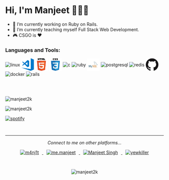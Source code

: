 # Hi, I'm Manjeet 👋:man_technologist:

- 🔭  I’m currently working on Ruby on Rails.
- 🌱  I’m currently teaching myself Full Stack Web Development.
- :video_game:  CSGO is :heart:

### Languages and Tools:
<p align="left">
  <img align="center" src="https://devicons.github.io/devicon/devicon.git/icons/linux/linux-original.svg" alt="linux" width="40" height="40"/>
  <img align="center" alt="Visual Studio Code" width="40" height="40" src="https://raw.githubusercontent.com/github/explore/80688e429a7d4ef2fca1e82350fe8e3517d3494d/topics/visual-studio-code/visual-studio-code.png" />
  <img align="center" alt="HTML5" width="40" height="40" src="https://raw.githubusercontent.com/github/explore/80688e429a7d4ef2fca1e82350fe8e3517d3494d/topics/html/html.png" />
  <img align="center" alt="CSS3" width="40" height="40" src="https://raw.githubusercontent.com/github/explore/80688e429a7d4ef2fca1e82350fe8e3517d3494d/topics/css/css.png" />
  <img align="center" alt="c" src="https://devicons.github.io/devicon/devicon.git/icons/c/c-original.svg" width="40" height="40" />
  <img align="center" src="https://devicons.github.io/devicon/devicon.git/icons/ruby/ruby-original-wordmark.svg" alt="ruby" width="40" height="40"/>
  <img align="center" alt="MySQL" width="40" height="40" src="https://raw.githubusercontent.com/github/explore/80688e429a7d4ef2fca1e82350fe8e3517d3494d/topics/mysql/mysql.png" />
  <img align="center" alt="postgresql" src="https://devicons.github.io/devicon/devicon.git/icons/postgresql/postgresql-original-wordmark.svg" width="40" height="40" /> 
  <img align="center" src="https://devicons.github.io/devicon/devicon.git/icons/redis/redis-original-wordmark.svg" alt="redis" width="40" height="40"/>
  <img align="center" alt="GitHub" width="40" height="40" src="https://raw.githubusercontent.com/github/explore/78df643247d429f6cc873026c0622819ad797942/topics/github/github.png" />
  <img align="center" src="https://devicons.github.io/devicon/devicon.git/icons/docker/docker-original-wordmark.svg" alt="docker" width="40" height="40"/>
  <img align="center" alt="rails" src="https://devicons.github.io/devicon/devicon.git/icons/rails/rails-original-wordmark.svg"  width="40" height="40" /> 
</p>

<br/><br/>
<p>
  <p align="left">
    <p> 
      <img src="https://github-readme-stats.vercel.app/api/top-langs/?username=manjeet2k&layout=compact&hide=html" alt="manjeet2k" />
    </p>
    <p>
      <img src="https://github-readme-stats.vercel.app/api?username=manjeet2k&show_icons=true" alt="manjeet2k" />
    </p>
  </p>
  <p align="left">
    <a target="_blank" href="https://spotify-github-profile.vercel.app/api/view?uid=21kjrorsk352ibi23pbhjcbaa&redirect=true)">
      <img alt="spotify" width="235px" src="https://spotify-github-profile.vercel.app/api/view?uid=21kjrorsk352ibi23pbhjcbaa&cover_image=false" />
    </a>
  </p>
</p>

<br/>

<hr/>

<p align="center"><i>Connect to me on other platforms...</i></p>

<p align="center">
  <a href="https://fb.com/m4nj1t" target="blank">
    <img  src="https://cdn.jsdelivr.net/npm/simple-icons@3.0.1/icons/facebook.svg" alt="m4nj1t"  width="30px" style="margin:0px 10px" />
  </a>
  <a href="https://instagram.com/me.manjeet" target="blank">
    <img  src="https://cdn.jsdelivr.net/npm/simple-icons@3.0.1/icons/instagram.svg" alt="me.manjeet"  width="30px" style="margin:0px 10px" />
  </a>
  <a href="https://www.linkedin.com/in/manjeet-singh-4967931a4/" target="blank">
    <img  src="https://cdn.jsdelivr.net/npm/simple-icons@3.0.1/icons/linkedin.svg" alt="Manjeet Singh"  width="30px" style="margin:0px 10px" />
  </a>
  <a href="https://steamcommunity.com/id/yewkiller/" target="blank">
   <img src="https://cdn.jsdelivr.net/npm/simple-icons@3.0.1/icons/steam.svg" alt="yewkiller"  width="30px" style="margin:0px 10px" />
  </a>
</p>

<br/>

<p align="center"> <img src="https://komarev.com/ghpvc/?username=manjeet2k" alt="manjeet2k" /> </p>

